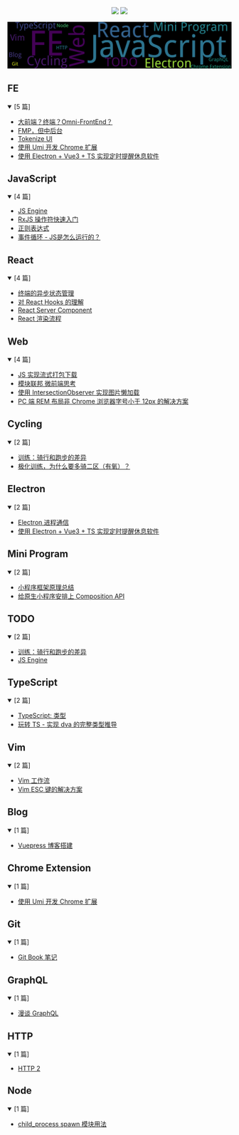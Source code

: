 
<p align='center'>
    <img src="https://badgen.net/github/issues/lei4519/blog"/>
    <img src="https://badgen.net/badge/last-commit/2024-04-16 06:27:50"/>
</p>

<img src="assets/wordcloud.png" title="词云" alt="词云">
    

















## FE

<details open>

<summary>[5 篇]</summary>

<ul>
<li><a href='https://github.com/lei4519/blog/issues/66'>大前端？终端？Omni-FrontEnd？</a></li>
<li><a href='https://github.com/lei4519/blog/issues/65'>FMP，但中后台</a></li>
<li><a href='https://github.com/lei4519/blog/issues/61'>Tokenize UI</a></li>
<li><a href='https://github.com/lei4519/blog/issues/37'>使用 Umi 开发 Chrome 扩展</a></li>
<li><a href='https://github.com/lei4519/blog/issues/36'>使用 Electron + Vue3 + TS 实现定时提醒休息软件</a></li>

</ul>

</details>

## JavaScript

<details open>

<summary>[4 篇]</summary>

<ul>
<li><a href='https://github.com/lei4519/blog/issues/57'>JS Engine</a></li>
<li><a href='https://github.com/lei4519/blog/issues/52'>RxJS 操作符快速入门</a></li>
<li><a href='https://github.com/lei4519/blog/issues/51'>正则表达式</a></li>
<li><a href='https://github.com/lei4519/blog/issues/47'>事件循环 - JS是怎么运行的？</a></li>

</ul>

</details>

## React

<details open>

<summary>[4 篇]</summary>

<ul>
<li><a href='https://github.com/lei4519/blog/issues/59'>终端的异步状态管理</a></li>
<li><a href='https://github.com/lei4519/blog/issues/58'>对 React Hooks 的理解</a></li>
<li><a href='https://github.com/lei4519/blog/issues/55'>React Server Component</a></li>
<li><a href='https://github.com/lei4519/blog/issues/50'>React 渲染流程</a></li>

</ul>

</details>

## Web

<details open>

<summary>[4 篇]</summary>

<ul>
<li><a href='https://github.com/lei4519/blog/issues/53'>JS 实现流式打包下载</a></li>
<li><a href='https://github.com/lei4519/blog/issues/49'>模块联邦 微前端思考</a></li>
<li><a href='https://github.com/lei4519/blog/issues/48'>使用 IntersectionObserver 实现图片懒加载</a></li>
<li><a href='https://github.com/lei4519/blog/issues/45'>PC 端 REM 布局非 Chrome 浏览器字号小于 12px 的解决方案</a></li>

</ul>

</details>

## Cycling

<details open>

<summary>[2 篇]</summary>

<ul>
<li><a href='https://github.com/lei4519/blog/issues/64'>训练：骑行和跑步的差异</a></li>
<li><a href='https://github.com/lei4519/blog/issues/63'>极化训练，为什么要多骑二区（有氧）？</a></li>

</ul>

</details>

## Electron

<details open>

<summary>[2 篇]</summary>

<ul>
<li><a href='https://github.com/lei4519/blog/issues/39'>Electron 进程通信</a></li>
<li><a href='https://github.com/lei4519/blog/issues/36'>使用 Electron + Vue3 + TS 实现定时提醒休息软件</a></li>

</ul>

</details>

## Mini Program

<details open>

<summary>[2 篇]</summary>

<ul>
<li><a href='https://github.com/lei4519/blog/issues/43'>小程序框架原理总结</a></li>
<li><a href='https://github.com/lei4519/blog/issues/42'>给原生小程序安排上 Composition API</a></li>

</ul>

</details>

## TODO

<details open>

<summary>[2 篇]</summary>

<ul>
<li><a href='https://github.com/lei4519/blog/issues/64'>训练：骑行和跑步的差异</a></li>
<li><a href='https://github.com/lei4519/blog/issues/57'>JS Engine</a></li>

</ul>

</details>

## TypeScript

<details open>

<summary>[2 篇]</summary>

<ul>
<li><a href='https://github.com/lei4519/blog/issues/60'>TypeScript: 类型</a></li>
<li><a href='https://github.com/lei4519/blog/issues/46'>玩转 TS - 实现 dva 的完整类型推导</a></li>

</ul>

</details>

## Vim

<details open>

<summary>[2 篇]</summary>

<ul>
<li><a href='https://github.com/lei4519/blog/issues/62'>Vim 工作流</a></li>
<li><a href='https://github.com/lei4519/blog/issues/54'>Vim ESC 键的解决方案</a></li>

</ul>

</details>

## Blog

<details open>

<summary>[1 篇]</summary>

<ul>
<li><a href='https://github.com/lei4519/blog/issues/38'>Vuepress 博客搭建</a></li>

</ul>

</details>

## Chrome Extension

<details open>

<summary>[1 篇]</summary>

<ul>
<li><a href='https://github.com/lei4519/blog/issues/37'>使用 Umi 开发 Chrome 扩展</a></li>

</ul>

</details>

## Git

<details open>

<summary>[1 篇]</summary>

<ul>
<li><a href='https://github.com/lei4519/blog/issues/40'>Git Book 笔记</a></li>

</ul>

</details>

## GraphQL

<details open>

<summary>[1 篇]</summary>

<ul>
<li><a href='https://github.com/lei4519/blog/issues/56'>漫谈 GraphQL</a></li>

</ul>

</details>

## HTTP

<details open>

<summary>[1 篇]</summary>

<ul>
<li><a href='https://github.com/lei4519/blog/issues/41'>HTTP 2</a></li>

</ul>

</details>

## Node

<details open>

<summary>[1 篇]</summary>

<ul>
<li><a href='https://github.com/lei4519/blog/issues/44'>child_process spawn 模块用法</a></li>

</ul>

</details>